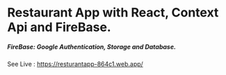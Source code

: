 # Restaurant App with React, Context Api and FireBase.

<h5>FireBase: Google Authentication, Storage and Database.</h5>

See Live : https://resturantapp-864c1.web.app/



